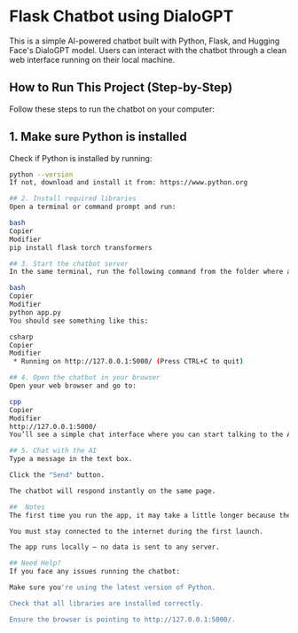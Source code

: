 #  Flask Chatbot using DialoGPT

This is a simple AI-powered chatbot built with Python, Flask, and Hugging Face's DialoGPT model. Users can interact with the chatbot through a clean web interface running on their local machine.



##  How to Run This Project (Step-by-Step)

Follow these steps to run the chatbot on your computer:

## 1. Make sure Python is installed

Check if Python is installed by running:

```bash
python --version
If not, download and install it from: https://www.python.org

## 2. Install required libraries
Open a terminal or command prompt and run:

bash
Copier
Modifier
pip install flask torch transformers

## 3. Start the chatbot server
In the same terminal, run the following command from the folder where app.py is located:

bash
Copier
Modifier
python app.py
You should see something like this:

csharp
Copier
Modifier
 * Running on http://127.0.0.1:5000/ (Press CTRL+C to quit)

## 4. Open the chatbot in your browser
Open your web browser and go to:

cpp
Copier
Modifier
http://127.0.0.1:5000/
You’ll see a simple chat interface where you can start talking to the AI.

## 5. Chat with the AI
Type a message in the text box.

Click the "Send" button.

The chatbot will respond instantly on the same page.

##  Notes
The first time you run the app, it may take a little longer because the model is being downloaded.

You must stay connected to the internet during the first launch.

The app runs locally — no data is sent to any server.

## Need Help?
If you face any issues running the chatbot:

Make sure you're using the latest version of Python.

Check that all libraries are installed correctly.

Ensure the browser is pointing to http://127.0.0.1:5000/.
